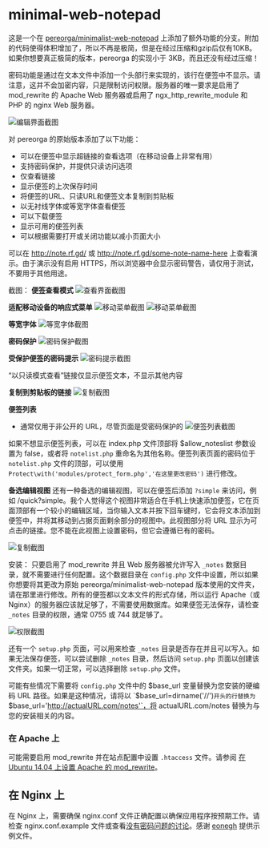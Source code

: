 # minimal-web-notepad

这是一个在 [pereorga/minimalist-web-notepad](https://github.com/pereorga/minimalist-web-notepad) 上添加了额外功能的分支。附加的代码使得体积增加了，所以不再是极简，但是在经过压缩和gzip后仅有10KB。如果你想要真正极简的版本，pereorga 的实现小于 3KB，而且还没有经过压缩！

密码功能是通过在文本文件中添加一个头部行来实现的，该行在便签中不显示。请注意，这并不会加密内容，只是限制访问权限。服务器的唯一要求是启用了 mod_rewrite 的 Apache Web 服务器或启用了 ngx_http_rewrite_module 和 PHP 的 nginx Web 服务器。

![编辑界面截图](https://raw.githubusercontent.com/VMCoud/minimal-web-notepad/master/image/Screenshot_20230725_001749.png)

对 pereorga 的原始版本添加了以下功能：
- 可以在便签中显示超链接的查看选项（在移动设备上非常有用）
- 支持密码保护，并提供只读访问选项
- 仅查看链接
- 显示便签的上次保存时间
- 将便签的URL、只读URL和便签文本复制到剪贴板
- 以无衬线字体或等宽字体查看便签
- 可以下载便签
- 显示可用的便签列表
- 可以根据需要打开或关闭功能以减小页面大小

可以在 http://note.rf.gd/ 或 http://note.rf.gd/some-note-name-here 上查看演示。由于演示没有启用 HTTPS，所以浏览器中会显示密码警告，请仅用于测试，不要用于其他用途。

截图：
**便签查看模式**
![查看界面截图](https://raw.githubusercontent.com/VMCoud/minimal-web-notepad/master/image/Screenshot_20230725_001758.png)

**适配移动设备的响应式菜单**
![移动菜单截图](https://raw.githubusercontent.com/VMCoud/minimal-web-notepad/master/image/Screenshot_20230725_003719.png)
![移动菜单截图](https://raw.githubusercontent.com/VMCoud/minimal-web-notepad/master/image/Screenshot_20230725_003659.png)

**等宽字体**
![等宽字体截图](https://raw.githubusercontent.com/VMCoud/minimal-web-notepad/master/image/Screenshot_20230725_001901.png)

**密码保护**
![密码保护截图](https://raw.githubusercontent.com/VMCoud/minimal-web-notepad/master/image/Screenshot_20230725_001922.png)

**受保护便签的密码提示**
![密码提示截图](https://raw.githubusercontent.com/VMCoud/minimal-web-notepad/master/image/Screenshot_20230725_002013.png)

“以只读模式查看”链接仅显示便签文本，不显示其他内容

**复制到剪贴板的链接**
![复制截图](https://raw.githubusercontent.com/VMCoud/minimal-web-notepad/master/image/Screenshot_20230725_002105.png)

**便签列表**
- 通常仅用于非公开的 URL，尽管页面是受密码保护的
![便签列表截图](https://raw.githubusercontent.com/VMCoud/minimal-web-notepad/master/image/Screenshot_20230725_002159.png)

如果不想显示便签列表，可以在 index.php 文件顶部将 $allow_noteslist 参数设置为 false，或者将 `notelist.php` 重命名为其他名称。便签列表页面的密码位于 `notelist.php` 文件的顶部，可以使用 `Protect\with('modules/protect_form.php','在这里更改密码')` 进行修改。

**备选编辑视图**
还有一种备选的编辑视图，可以在便签后添加 `?simple` 来访问，例如 /quick?simple。我个人觉得这个视图非常适合在手机上快速添加便签，它在页面顶部有一个较小的编辑区域，当你输入文本并按下回车键时，它会将文本添加到便签中，并将其移动到占据页面剩余部分的视图中。此视图部分将 URL 显示为可点击的链接。您不能在此视图上设置密码，但它会遵循已有的密码。

![复制截图](https://raw.githubusercontent.com/VMCoud/minimal-web-notepad/master/image/Screenshot_20230725_002735.png)

安装：
只要启用了 mod_rewrite 并且 Web 服务器被允许写入 `_notes` 数据目录，就不需要进行任何配置。这个数据目录在 `config.php` 文件中设置，所以如果你想要将其更改为原始 pereorga/minimalist-web-notepad 版本使用的文件夹，请在那里进行修改。所有的便签都以文本文件的形式存储，所以运行 Apache（或 Nginx）的服务器应该就足够了，不需要使用数据库。如果便签无法保存，请检查 `_notes` 目录的权限，通常 0755 或 744 就足够了。

![权限截图](https://raw.github.com/domOrielton/minimal-web-notepad/screenshots/mn_permissions.png)

还有一个 `setup.php` 页面，可以用来检查 `_notes` 目录是否存在并且可以写入。如果无法保存便签，可以尝试删除 `_notes` 目录，然后访问 `setup.php` 页面以创建该文件夹。如果一切正常，可以选择删除 `setup.php` 文件。

可能有些情况下需要将 `config.php` 文件中的 $base_url 变量替换为您安装的硬编码 URL 路径。如果是这种情况，请将以 `$base_url=dirname('//')` 开头的行替换为 `$base_url='http://actualURL.com/notes'`，将 actualURL.com/notes 替换为与您的安装相关的内容。

### 在 Apache 上
可能需要启用 mod_rewrite 并在站点配置中设置 `.htaccess` 文件。请参阅 [在 Ubuntu 14.04 上设置 Apache 的 mod_rewrite](https://www.digitalocean.com/community/tutorials/how-to-set-up-mod_rewrite-for-apache-on-ubuntu-14-04)。

## 在 Nginx 上
在 Nginx 上，需要确保 nginx.conf 文件正确配置以确保应用程序按预期工作。请检查 nginx.conf.example 文件或查看[没有密码问题的讨论](https://github.com/domOrielton/minimal-web-notepad/issues/4)。感谢 [eonegh](https://github.com/eonegh) 提供示例文件。
